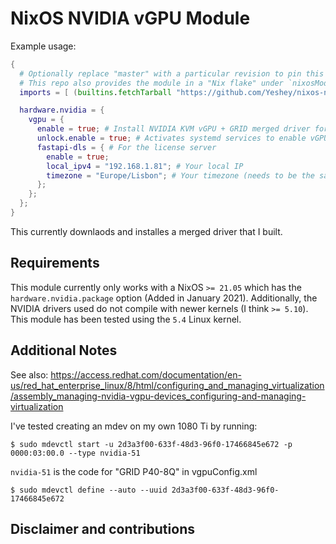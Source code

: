 # NixOS NVIDIA vGPU Module

Example usage:
```nix
{
  # Optionally replace "master" with a particular revision to pin this dependency.
  # This repo also provides the module in a "Nix flake" under `nixosModules.nvidia-vgpu` output
  imports = [ (builtins.fetchTarball "https://github.com/Yeshey/nixos-nvidia-vgpu_nixOS22.11_WIP/archive/master.tar.gz") ];

  hardware.nvidia = {
    vgpu = {
      enable = true; # Install NVIDIA KVM vGPU + GRID merged driver for consumer cards with vgpu unlocked.
      unlock.enable = true; # Activates systemd services to enable vGPU functionality on using DualCoder/vgpu_unlock project.
      fastapi-dls = { # For the license server
        enable = true;
        local_ipv4 = "192.168.1.81"; # Your local IP
        timezone = "Europe/Lisbon"; # Your timezone (needs to be the same as the tz in the VM)
      };
    };
  };
}
```
This currently downlaods and installes a merged driver that I built.


## Requirements
This module currently only works with a NixOS `>= 21.05` which has the `hardware.nvidia.package` option (Added in January 2021).
Additionally, the NVIDIA drivers used do not compile with newer kernels (I think `>= 5.10`).
This module has been tested using the `5.4` Linux kernel.

## Additional Notes
See also: https://access.redhat.com/documentation/en-us/red_hat_enterprise_linux/8/html/configuring_and_managing_virtualization/assembly_managing-nvidia-vgpu-devices_configuring-and-managing-virtualization

I've tested creating an mdev on my own 1080 Ti by running:
```shell
$ sudo mdevctl start -u 2d3a3f00-633f-48d3-96f0-17466845e672 -p 0000:03:00.0 --type nvidia-51
```
`nvidia-51` is the code for "GRID P40-8Q" in vgpuConfig.xml
```shell
$ sudo mdevctl define --auto --uuid 2d3a3f00-633f-48d3-96f0-17466845e672
```

## Disclaimer and contributions